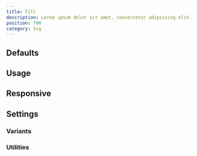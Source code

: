 ```yaml
---
title: Fill
description: Lorem ipsum dolor sit amet, consectetur adipiscing elit.
position: 700
category: Svg
---
```


## Defaults

<TableGenerateCommon 
  :rules="{
    'fill-current': ['fill: currentColor;'],
}"></TableGenerateCommon>

## Usage

## Responsive

## Settings

### Variants

### Utilities
